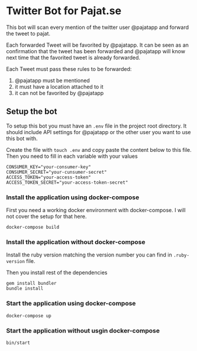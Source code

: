 # Twitter Bot for Pajat.se

This bot will scan every mention of the twitter user @pajatapp and
forward the tweet to pajat.

Each forwarded Tweet will be favorited by @pajatapp. It can be seen as
an confirmation that the tweet has been forwarded and @pajatapp will
know next time that the favorited tweet is already forwarded.

Each Tweet must pass these rules to be forwarded:

1. @pajatapp must be mentioned
2. it must have a location attached to it
3. it can not be favorited by @pajatapp

## Setup the bot

To setup this bot you must have an `.env` file in the project root
directory. It should include API settings for @pajatapp or the other
user you want to use this bot with.

Create the file with `touch .env` and copy paste the content below to
this file. Then you need to fill in each variable with your values

    CONSUMER_KEY="your-consumer-key"
    CONSUMER_SECRET="your-cunsumer-secret"
    ACCESS_TOKEN="your-access-token"
    ACCESS_TOKEN_SECRET="your-access-token-secret"


### Install the application using docker-compose

First you need a working docker environment with docker-compose. I
will not cover the setup for that here.

    docker-compose build

### Install the application without docker-compose

Install the ruby version matching the version number you can find in
`.ruby-version` file.

Then you install rest of the dependencies

    gem install bundler
    bundle install

### Start the application using docker-compose

    docker-compose up

### Start the application without usgin docker-compose

    bin/start
